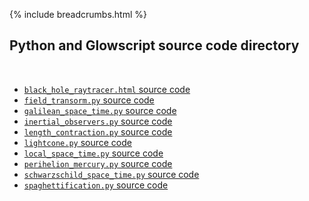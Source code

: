 {% include breadcrumbs.html %}

## Python and Glowscript source code directory
<div class="header_line"><br/></div>

- [`black_hole_raytracer.html` source code](black_hole_raytracer.html)
- [`field_transorm.py` source code](field_transorm.py)
- [`galilean_space_time.py` source code](galilean_space_time.py)
- [`inertial_observers.py` source code](inertial_observers.py)
- [`length_contraction.py` source code](length_contraction.py)
- [`lightcone.py` source code](lightcone.py)
- [`local_space_time.py` source code](local_space_time.py)
- [`perihelion_mercury.py` source code](perihelion_mercury.py)
- [`schwarzschild_space_time.py` source code](schwarzschild_space_time.py)
- [`spaghettification.py` source code](spaghettification.py)


